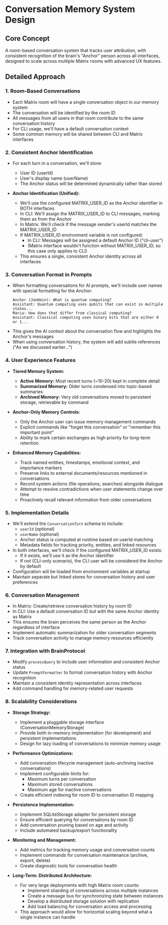 # Conversation Memory System Design

## Core Concept
A room-based conversation system that tracks user attribution, with consistent recognition of the brain's "Anchor" person across all interfaces, designed to scale across multiple Matrix rooms with advanced UX features.

## Detailed Approach

### 1. Room-Based Conversations
- Each Matrix room will have a single conversation object in our memory system
- The conversation will be identified by the room ID
- All messages from all users in that room contribute to the same conversation history
- For CLI usage, we'll have a default conversation context
- Some common memory will be shared between CLI and Matrix interfaces

### 2. Consistent Anchor Identification
- For each turn in a conversation, we'll store:
  - User ID (userId)
  - User's display name (userName)
  - The Anchor status will be determined dynamically rather than stored

- **Anchor Identification (Unified):**
  - We'll use the configured MATRIX_USER_ID as the Anchor identifier in BOTH interfaces
  - In CLI: We'll assign the MATRIX_USER_ID to CLI messages, marking them as from the Anchor
  - In Matrix: We'll check if the message sender's userId matches the MATRIX_USER_ID
  - If MATRIX_USER_ID environment variable is not configured:
    - In CLI: Messages will be assigned a default Anchor ID ("cli-user")
    - (Matrix interface wouldn't function without MATRIX_USER_ID, so this case only applies to CLI)
  - This ensures a single, consistent Anchor identity across all interfaces

### 3. Conversation Format in Prompts
- When formatting conversations for AI prompts, we'll include user names with special formatting for the Anchor:
  ```
  Anchor (JanHein): What is quantum computing?
  Assistant: Quantum computing uses qubits that can exist in multiple states...
  Maria: How does that differ from classical computing?
  Assistant: Classical computing uses binary bits that are either 0 or 1...
  ```
- This gives the AI context about the conversation flow and highlights the Anchor's messages
- When using conversation history, the system will add subtle references ("As we discussed earlier...")

### 4. User Experience Features
- **Tiered Memory System:**
  - **Active Memory:** Most recent turns (~10-20) kept in complete detail
  - **Summarized Memory:** Older turns condensed into topic-based summaries
  - **Archived Memory:** Very old conversations moved to persistent storage, retrievable by command

- **Anchor-Only Memory Controls:**
  - Only the Anchor user can issue memory management commands
  - Explicit commands like "forget this conversation" or "remember this important point"
  - Ability to mark certain exchanges as high priority for long-term retention

- **Enhanced Memory Capabilities:**
  - Track named entities, timestamps, emotional context, and importance markers
  - Preserve links to external documents/resources mentioned in conversations
  - Record system actions (file operations, searches) alongside dialogue
  - Attempt to resolve contradictions when user statements change over time
  - Proactively recall relevant information from older conversations

### 5. Implementation Details
- We'll extend the `ConversationTurn` schema to include:
  - `userId` (optional)
  - `userName` (optional)
  - Anchor status is computed at runtime based on userId matching
  - Metadata fields for tracking priority, entities, and linked resources
- In both interfaces, we'll check if the configured MATRIX_USER_ID exists:
  - If it exists, we'll use it as the Anchor identifier
  - If not (CLI-only scenario), the CLI user will be considered the Anchor by default
- Configuration will be loaded from environment variables at startup
- Maintain separate but linked stores for conversation history and user preferences

### 6. Conversation Management
- In Matrix: Create/retrieve conversation history by room ID
- In CLI: Use a default conversation ID but with the same Anchor identity as Matrix
- This ensures the brain perceives the same person as the Anchor regardless of interface
- Implement automatic summarization for older conversation segments
- Track conversation activity to manage memory resources efficiently

### 7. Integration with BrainProtocol
- Modify `processQuery` to include user information and consistent Anchor status
- Update `PromptFormatter` to format conversation history with Anchor recognition
- Maintain a consistent identity representation across interfaces
- Add command handling for memory-related user requests

### 8. Scalability Considerations
- **Storage Strategy:**
  - Implement a pluggable storage interface (ConversationMemoryStorage)
  - Provide both in-memory implementation (for development) and persistent implementations
  - Design for lazy loading of conversations to minimize memory usage

- **Performance Optimizations:**
  - Add conversation lifecycle management (auto-archiving inactive conversations)
  - Implement configurable limits for:
    - Maximum turns per conversation 
    - Maximum stored conversations
    - Maximum age for inactive conversations
  - Create efficient indexing for room ID to conversation ID mapping

- **Persistence Implementation:**
  - Implement SQLiteStorage adapter for persistent storage
  - Ensure efficient querying for conversations by room ID
  - Add conversation pruning based on age and activity
  - Include automated backup/export functionality

- **Monitoring and Management:**
  - Add metrics for tracking memory usage and conversation counts
  - Implement commands for conversation maintenance (archive, export, delete)
  - Create diagnostic tools for conversation health

- **Long-Term: Distributed Architecture:**
  - For very large deployments with high Matrix room counts:
    - Implement sharding of conversations across multiple instances
    - Create a message bus for synchronizing state between instances
    - Develop a distributed storage solution with replication
    - Add load balancing for conversation access and processing
  - This approach would allow for horizontal scaling beyond what a single instance can handle